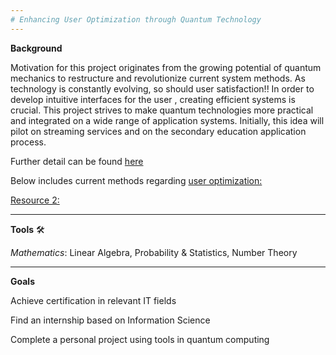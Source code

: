 ```yaml
---
# Enhancing User Optimization through Quantum Technology
---
```


**Background**

Motivation for this project originates from the growing potential of quantum mechanics to restructure and revolutionize current system methods. As technology is constantly evolving, so should user satisfaction!! In order to develop intuitive interfaces for the user , creating efficient systems is crucial. This project strives to make quantum technologies more practical and integrated on a wide range of application systems. Initially, this idea will pilot on streaming services and on the secondary education application process.

Further detail can be found [here](https://images.app.goo.gl/SAhNBYjJm9PWcQ2h6)

Below includes current methods regarding [user optimization:](https://www.googleadservices.com/pagead/aclk?sa=L&ai=DChcSEwj3_9WMnN-HAxWMNAgFHczxN7EYABABGgJtZA&co=1&gclid=Cj0KCQjw8MG1BhCoARIsAHxSiQk2kXrwVwm7UCpdZSXwXoBLd528YfTg01fu2yWdEf_yVYCL0djBpN4aAieUEALw_wcB&ohost=www.google.com&cid=CAESVeD2EnZGjE-DqwZtMzF6NleeAXGvAH3Y-fcMUivwjYWUhhHJ0Hwl-CPi3SUj5ePR8skb0LBMcj9HselrjuensGcBw0GWGtkUfNAaRkJxrfNv_0NslTQ&sig=AOD64_2QkUbs2oc2neXu-wsmhg0nF9jrdA&q&adurl&ved=2ahUKEwib-NGMnN-HAxVYC3kGHRgzJ84Q0Qx6BAgSEAE)

[Resource 2:](https://www.googleadservices.com/pagead/aclk?sa=L&ai=DChcSEwj3_9WMnN-HAxWMNAgFHczxN7EYABADGgJtZA&ae=2&co=1&gclid=Cj0KCQjw8MG1BhCoARIsAHxSiQkUDvg2gMy4VXjJVYETAVtpiMvcgYz6aStWkdluJu_8jNarsTpkdw4aAlR8EALw_wcB&ohost=www.google.com&cid=CAESVeD2EnZGjE-DqwZtMzF6NleeAXGvAH3Y-fcMUivwjYWUhhHJ0Hwl-CPi3SUj5ePR8skb0LBMcj9HselrjuensGcBw0GWGtkUfNAaRkJxrfNv_0NslTQ&sig=AOD64_00hXh0PgqmLAu_OUfHderk7imA6w&q&adurl&ved=2ahUKEwib-NGMnN-HAxVYC3kGHRgzJ84Q0Qx6BAgcEAE)


________________________

**Tools** 🛠️

*Mathematics*: Linear Algebra, Probability & Statistics, Number Theory


________________________

**Goals**

Achieve certification in relevant IT fields

Find an internship based on Information Science

Complete a personal project using tools in quantum computing



